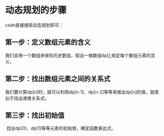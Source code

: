 # 动态规划的步骤

csdn直接搜索动态规划即可：

## 第一步：定义数组元素的含义

​		我们会用一个数组来保存历史数组，假设一维数组dp[],规定每个数组元素的含义。

## 第二步：找出数组元素之间的关系式

​		我们要计算dp[n]时，就可以利用dp[n-1]、dp[n-2]等等来推出dp[n]的值，就类似于找出递推关系式。

## 第三步：找出初始值

​		找出dp[0]、dp[1]等等元素的初始值，确定函数表达式。